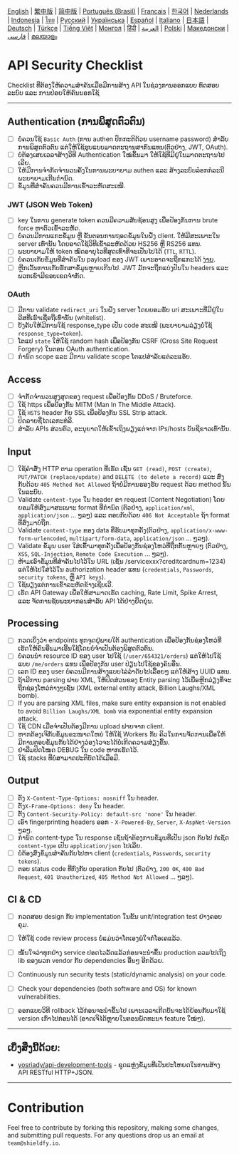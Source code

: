 [English](./README.md) | [繁中版](./README-tw.md) | [简中版](./README-zh.md) | [Português (Brasil)](./README-pt_BR.md) | [Français](./README-fr.md) | [한국어](./README-ko.md) | [Nederlands](./README-nl.md) | [Indonesia](./README-id.md) | [ไทย](./README-th.md) | [Русский](./README-ru.md) | [Українська](./README-uk.md) | [Español](./README-es.md) | [Italiano](./README-it.md) | [日本語](./README-ja.md) | [Deutsch](./README-de.md) | [Türkçe](./README-tr.md) | [Tiếng Việt](./README-vi.md) | [Монгол](./README-mn.md) | [हिंदी](./README-hi.md) | [العربية](./README-ar.md) | [Polski](./README-pl.md) | [Македонски](./README-mk.md) | [فارسی](./README-fa.md) | [മലയാളം](./README-ml.md)

# API Security Checklist
Checklist ທີ່ຕ້ອງໃຫ້ຄວາມສຳຄັນເມື່ອມີການສ້າງ API ໃນຊ່ວງການອອກແບບ ທົດສອບລະບົບ ແລະ ການປ່ອຍໃຫ້ຄົນນອກໃຊ້


---

## Authentication (ການພິສູດຕົວຕົນ)
- [ ] ບໍ່ຄວນໃຊ້ `Basic Auth` (ການ authen ປົກກະຕິດ້ວຍ username password) ສຳລັບການພິສູດຕົວຕົນ ແຕ່ໃຫ້ໃຊ້ຮູບແບບມາດຕະຖານສາກົນແທນ(ຕົວຢ່າງ, JWT, OAuth).
- [ ] ບໍ່ຕ້ອງເສຍເວລາສ້າງວິທີ Authentication ໃໝ່ຂຶ້ນມາ ໃຫ້ໃຊ້ທີ່ມີຢູ່ໃນມາດຕະຖານໄປເລີຍ.
- [ ] ໃຫ້ມີການຈຳກັດຈຳນວນຄັ້ງໃນການພະຍາຍາມ authen ແລະ ສ້າງລະບົບລ໋ອກກໍລະນີພະຍາຍາມເກີນກຳນົດ.
- [ ] ຂໍ້ມູນທີ່ສຳຄັນຄວນມີການເຂົ້າລະຫັດສະເໝີ.

### JWT (JSON Web Token)
- [ ] key ໃນການ generate token ຄວນມີຄວາມສັບຊ້ອນສູງ ເພື່ອປ້ອງກັນການ brute force ຫາຕົວເຂົ້າລະຫັດ.
- [ ] ບໍ່ຄວນມີການແກະຂໍ້ມູນ ຫຼື ຂັ້ນຕອນການຖອດຂໍ້ມູນໃນຝັ່ງ client. ໃຫ້ມີສະເພາະໃນ server ເທົ່ານັ້ນ ໂດຍອາດໃຊ້ວິທີເຂົ້າລະຫັດດ້ວຍ HS256 ຫຼື RS256 ແທນ.
- [ ] ພະຍາຍາມໃຫ້ token ໝົດອາຍຸໄວທີ່ສຸດເທົ່າທີ່ຈະເປັນໄປໄດ້ (`TTL`, `RTTL`).
- [ ] ບໍ່ຄວນເກັບຂໍ້ມູນທີ່ສຳຄັນໃນ payload ຂອງ JWT ເພາະອາດຈະຖືກແກະໄດ້ [ງ່າຍ](https://jwt.io/#debugger-io).
- [ ] ຫຼີກເວັ້ນການເກັບຮັກສາຂໍ້ມູນຫຼາຍເກີນໄປ. JWT ມັກຈະຖືກແບ່ງປັນໃນ headers ແລະພວກເຂົາມີຂອບເຂດຈໍາກັດ.

### OAuth
- [ ] ມີການ validate `redirect_uri` ໃນຝັ່ງ server ໂດຍຍອມຮັບ uri ສະເພາະທີ່ມີຢູ່ໃນລີສທີ່ເຮົາເຊື່ອຖືເທົ່ານັ້ນ (whitelist).
- [ ] ບັງຄັບໃຫ້ມີການໃຊ້ response_type ເປັນ code ສະເໝີ (ພະຍາຍາມລ່ຽງບໍ່ໃຊ້ `response_type=token`).
- [ ] ໂຕແປ `state` ໃຫ້ໃຊ້ random hash ເພື່ອປ້ອງກັນ CSRF (Cross Site Request Forgery) ໃນຕອນ OAuth authentication.
- [ ] ກຳນົດ scope ແລະ ມີການ validate scope ໂຕແປສຳລັບແຕ່ລະແອັບ.

## Access
- [ ] ຈຳກັດຈຳນວນສູງສຸດຂອງ request ເພື່ອປ້ອງກັນ DDoS / Bruteforce.
- [ ] ໃຊ້ https ເພື່ອປ້ອງກັນ MITM (Man In The Middle Attack).
- [ ] ໃຊ້ `HSTS` header ກັບ SSL ເພື່ອປ້ອງກັນ SSL Strip attack.
- [ ] ປິດລາຍຊື່ໄດເລກະທໍລີ.
- [ ] ສໍາລັບ APIs ສ່ວນຕົວ, ອະນຸຍາດໃຫ້ເຂົ້າເຖິງພຽງແຕ່ຈາກ IPs/hosts ບັນຊີຂາວເທົ່ານັ້ນ.

## Input
- [ ] ໃຊ້ຄຳສັ່ງ HTTP ຕາມ operation ທີ່ເຮັດ ເຊັ່ນ `GET (read)`, `POST (create)`, `PUT/PATCH (replace/update)` and `DELETE (to delete a record)` ແລະ ສົ່ງກັບດ້ວຍ `405 Method Not Allowed` ຖ້າບໍ່ມີການຮອງຮັບ request ດ້ວຍ method ນັ້ນໃນລະບົບ.
- [ ] Validate `content-type` ໃນ header ຂາ request (Content Negotiation) ໂດຍຍອມໃຫ້ສົ່ງມາສະເພາະ format ທີ່ກຳນົດ (ຕົວຢ່າງ, `application/xml`, `application/json` ... ໆລໆ) ແລະ ຕອບກັບດ້ວຍ `406 Not Acceptable` ຖ້າ format ທີ່ສົ່ງມາບໍ່ຖືກ.
- [ ] Validate `content-type` ຂອງ data ທີ່ຮັບມາທຸກຄັ້ງ(ຕົວຢ່າງ, `application/x-www-form-urlencoded`, `multipart/form-data`, `application/json` ... ໆລໆ).
- [ ] Validate ຂໍ້ມູນ user ໃສ່ເຂົ້າມາທຸກຄັ້ງເພື່ອປ້ອງກັນຊ່ອງໂຫວ່ທີ່ຖືກກັນຫຼາຍໆ (ຕົວຢ່າງ, `XSS`, `SQL-Injection`, `Remote Code Execution` ... ໆລໆ).
- [ ] ຫ້າມເອົາຂໍ້ມູນທີ່ສຳຄັນໄປໄວ້ໃນ URL (ເຊັ່ນ /servicexxx?creditcardnum=1234) ແຕ່ໃຫ້ໄປໃສ່ໄວ້ໃນ authorization header ແທນ (`credentials`, `Passwords`, `security tokens`, ຫຼື `API keys`).
- [ ] ໃຊ້ພຽງແຕ່ການເຂົ້າລະຫັດຂ້າງເຊີບເວີ.
- [ ] ເຮັດ API Gateway ເພື່ອໃຫ້ສາມາດເຮັດ caching, Rate Limit, Spike Arrest, ແລະ ຈັດການຊັບພະຍາກອນສຳລັບ API ໄດ້ຢ່າງຍືດຍຸ່ນ.

## Processing
- [ ] ກວດເບິ່ງວ່າ endpoints ທຸກຈຸດຢູ່ພາຍໃຕ້ authentication ເພື່ອປ້ອງກັນຊ່ອງໂຫວ່ທີ່ເຮັດໃຫ້ຄົນອື່ນມາເອີ້ນໃຊ້ໂດຍບໍ່ຈຳເປັນຕ້ອງພິສູດຕົວຕົນ.
- [ ] ບໍ່ຄວນນຳ resource ID ຂອງ user ໄປໃຊ້ (`/user/654321/orders`) ແຕ່ໃຫ້ໄປໃຊ້ແບບ `/me/orders` ແທນ ເພື່ອປ້ອງກັນ user ປ່ຽນໄປໃຊ້ຂອງຄົນອື່ນ.
- [ ] ເລກ ID ຂອງ user ບໍ່ຄວນມີການສ້າງແບບໄລ່ລຳດັບໄປເລື້ອຍໆ ແຕ່ໃຫ້ສ້າງ UUID ແທນ.
- [ ] ຖ້າມີການ parsing ຟາຍ XML, ໃຫ້ປິດສ່ວນຂອງ Entity parsing ໄວ້ເພື່ອຫຼີກລ່ຽງທີ່ຈະຖືກຊ່ອງໂຫວ່ຕ່າງໆເຊັ່ນ (XML external entity attack, Billion Laughs/XML bomb).
- [ ] If you are parsing XML files, make sure entity expansion is not enabled to avoid `Billion Laughs/XML bomb` via exponential entity expansion attack.
- [ ] ໃຊ້ CDN ເມື່ອຈຳເປັນຕ້ອງມີການ upload ຟາຍຈາກ client.
- [ ] ຫາກຕ້ອງເຈິກັບຂໍ້ມູນຂະໜາດໃຫຍ່ ໃຫ້ໃຊ້ Workers ກັບ ຄິວໃນການຈັດການເພື່ອໃຫ້ມີການຕອບຂໍ້ມູນກັບໄດ້ຢ່າງວ່ອງໄວຈະໄດ້ບໍ່ເກີດຄວາມສ່ຽງຂຶ້ນ.
- [ ] ຢ່າລືມປິດໂໝດ DEBUG ໃນ code ຫາກເຮັດໄວ້.
- [ ] ໃຊ້ stacks ທີ່ບໍ່ສາມາດປະຕິບັດໄດ້ເມື່ອມີ.

## Output
- [ ] ຕັ້ງ `X-Content-Type-Options: nosniff` ໃນ header.
- [ ] ຕັ້ງ`X-Frame-Options: deny` ໃນ header.
- [ ] ຕັ້ງ `Content-Security-Policy: default-src 'none'` ໃນ header.
- [ ] ເອົາ fingerprinting headers ອອກ - `X-Powered-By`, `Server`, `X-AspNet-Version` ໆລໆ.
- [ ] ກຳນົດ content-type ໃນ response ເຊັ່ນຖ້າຕ້ອງການຂໍ້ມູນທີ່ເປັນ json ກັບໄປ ກໍເຊັດ `content-type` ເປັນ `application/json` ໄປເລີຍ.
- [ ] ບໍ່ຕ້ອງສົ່ງຂໍ້ມູນສຳຄັນກັບໄປຫາ client (`credentials`, `Passwords`, `security tokens`).
- [ ] ຕອບ status code ທີ່ກົງກັບ operation ກັບໄປ (ຕົວຢ່າງ, `200 OK`, `400 Bad Request`, `401 Unauthorized`, `405 Method Not Allowed` ... ໆລໆ).

## CI & CD
- [ ] ກວດສອບ design ກັບ implementation ໃນຂັ້ນ unit/integration test ຢ່າງຄອບຄຸມ.
- [ ] ໃຫ້ໃຊ້ code review process ບໍ່ແມ່ນວ່າໂຕເອງພໍໃຈກໍໂອເຄແລ້ວ.
- [ ] ໝັ້ນໃຈວ່າທຸກຢ່າງ service ປອດໄວລັດແລ້ວກ່ອນຈະນຳຂຶ້ນ production ລວມໄປເຖິງ lib ຂອງພວກ vendor ກັບ dependencies ອື່ນໆ ອີກດ້ວຍ.
- [ ] Continuously run security tests (static/dynamic analysis) on your code.
- [ ] Check your dependencies (both software and OS) for known vulnerabilities.
- [ ] ອອກແບບວິທີ rollback ໄວ້ກ່ອນຈະນຳຂຶ້ນໄປ ເພາະເວລາເກີດບັນຈະໄດ້ຍ້ອນກັບມາໃຊ້ version ເກົ່າໄປກ່ອນໄດ້ (ອາດເຈິໄດ້ຫຼາຍໃນຕອນພັດທະນາ feature ໃໝ່ໆ).


---

## ເບິ່ງສິ່ງນີ້ດ້ວຍ:
- [yosriady/api-development-tools](https://github.com/yosriady/api-development-tools) - ຊຸດແຫຼ່ງຂໍ້ມູນທີ່ເປັນປະໂຫຍດໃນການສ້າງ API RESTful HTTP+JSON.


---

# Contribution
Feel free to contribute by forking this repository, making some changes, and submitting pull requests. For any questions drop us an email at `team@shieldfy.io`.
